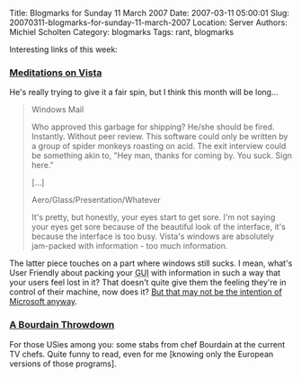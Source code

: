 Title: Blogmarks for Sunday 11 March 2007
Date: 2007-03-11 05:00:01
Slug: 20070311-blogmarks-for-sunday-11-march-2007
Location: Server
Authors: Michiel Scholten
Category: blogmarks
Tags: rant, blogmarks

<p>Interesting links of this week:</p>
<h3><a href="http://www.galaxycow.com/blogs/vermyndax/meditations-on-vista/">Meditations on Vista</a></h3>
<p>He's really trying to give it a fair spin, but I think this month will be long...</p>

<blockquote><p>Windows Mail</p><p>Who approved this garbage for shipping?  He/she should be fired.  Instantly.  Without peer review.  This software could only be written by a group of spider monkeys roasting on acid.  The exit interview could be something akin to, "Hey man, thanks for coming by.  You suck.  Sign here."</p>
<p>[...]</p>
<p>Aero/Glass/Presentation/Whatever</p>
<p>It's pretty, but honestly, your eyes start to get sore.  I'm not saying your eyes get sore because of the beautiful look of the interface, it's because the interface is too busy.  Vista's windows are absolutely jam-packed with information - too much information.</p>
</blockquote>

<p>The latter piece touches on a part where windows still sucks. I mean, what's User Friendly about packing your <acronym title="Graphical User Interface">GUI</acronym> with information in such a way that your users feel lost in it? That doesn't quite give them the feeling they're in control of their machine, now does it? <a href="http://www.cs.auckland.ac.nz/~pgut001/pubs/vista_cost.html">But that may not be the intention of Microsoft anyway</a>.</p>
<h3><a href="http://blog.ruhlman.com/2007/02/guest_blogging_.html">A Bourdain Throwdown</a></h3>
<p>For those USies among you: some stabs from chef Bourdain at the current TV chefs. Quite funny to read, even for me [knowing only the European versions of those programs].</p>
